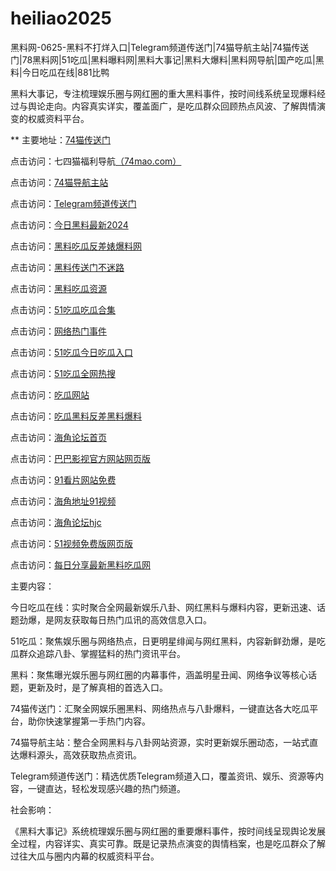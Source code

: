 # heiliao2025
黑料网-0625-黑料不打烊入口|Telegram频道传送门|74猫导航主站|74猫传送门|78黑料网|51吃瓜|黑料曝料网|黑料大事记|黑料大爆料|黑料网导航|国产吃瓜|黑料|今日吃瓜在线|881比鸭

黑料大事记，专注梳理娱乐圈与网红圈的重大黑料事件，按时间线系统呈现爆料经过与舆论走向。内容真实详实，覆盖面广，是吃瓜群众回顾热点风波、了解舆情演变的权威资料平台。

** 主要地址：<a href="https://74mao.com/">74猫传送门</a>

点击访问：七四猫福利导航<a href="https://74mao.com/">（74mao.com）</a>

点击访问：<a href="https://74mao.com/">74猫导航主站</a>

点击访问：<a href="https://74mao.com/">Telegram频道传送门</a>

点击访问：<a href="https://heiliao618.pages.dev/">今日黑料最新2024</a>

点击访问：<a href="https://heiliao626.pages.dev/">黑料吃瓜反差婊爆料网</a>

点击访问：<a href="https://heiliao159.pages.dev/">黑料传送门不迷路</a>

点击访问：<a href="https://heiliao3930.pages.dev/">黑料吃瓜资源</a>

点击访问：<a href="https://chigua612.pages.dev/">51吃瓜吃瓜合集</a>

点击访问：<a href="https://chigua641.pages.dev/">网络热门事件</a>

点击访问：<a href="https://chigua215.pages.dev/">51吃瓜今日吃瓜入口</a>

点击访问：<a href="51吃瓜今日吃瓜入口">51吃瓜全网热搜</a>

点击访问：<a href="https://chigua893.pages.dev/">吃瓜网站</a>

点击访问：<a href="https://chigua652.pages.dev/">吃瓜黑料反差黑料爆料</a>

点击访问：<a href="https://haijiao9.pages.dev/xo0hz.html">海角论坛首页</a>

点击访问：<a href="https://baba01.pages.dev/ppkhq.html">巴巴影视官方网站网页版</a>

点击访问：<a href="https://91kanpian-7bq.pages.dev/onqjh.html">91看片网站免费</a>

点击访问：<a href="https://hj-68.pages.dev/">海角地址91视频</a>

点击访问：<a href="https://hj-256.pages.dev/">海角论坛hjc</a>

点击访问：<a href="https://hj-103.pages.dev/">51视频免费版网页版</a>

点击访问：<a href="https://heiliaowang97.pages.dev/i61b4.html">每日分享最新黑料吃瓜网</a>

主要内容：

今日吃瓜在线：实时聚合全网最新娱乐八卦、网红黑料与爆料内容，更新迅速、话题劲爆，是网友获取每日热门瓜讯的高效信息入口。

51吃瓜：聚焦娱乐圈与网络热点，日更明星绯闻与网红黑料，内容新鲜劲爆，是吃瓜群众追踪八卦、掌握猛料的热门资讯平台。

黑料：聚焦曝光娱乐圈与网红圈的内幕事件，涵盖明星丑闻、网络争议等核心话题，更新及时，是了解真相的首选入口。

74猫传送门：汇聚全网娱乐圈黑料、网络热点与八卦爆料，一键直达各大吃瓜平台，助你快速掌握第一手热门内容。

74猫导航主站：整合全网黑料与八卦网站资源，实时更新娱乐圈动态，一站式直达爆料源头，高效获取热点资讯。

Telegram频道传送门：精选优质Telegram频道入口，覆盖资讯、娱乐、资源等内容，一键直达，轻松发现感兴趣的热门频道。

社会影响：

《黑料大事记》系统梳理娱乐圈与网红圈的重要爆料事件，按时间线呈现舆论发展全过程，内容详实、真实可靠。既是记录热点演变的舆情档案，也是吃瓜群众了解过往大瓜与圈内内幕的权威资料平台。

<span style="display:none;">[Canonical link](https://github.com/dfo20250625/sdip）</span>
